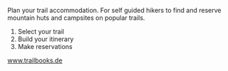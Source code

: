 Plan your trail accommodation.
For self guided hikers to find and reserve mountain huts and campsites on popular trails.

1. Select your trail
2. Build your itinerary
3. Make reservations

www.trailbooks.de
